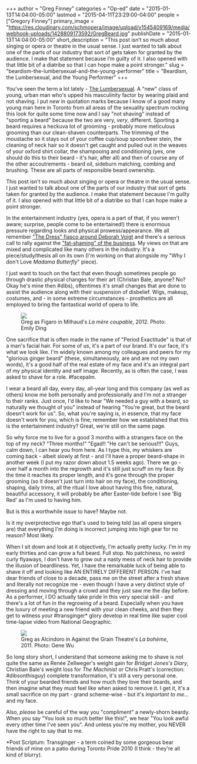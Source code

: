 +++
author = "Greg Finney"
categories = "Op-ed"
date = "2015-01-13T14:04:00-05:00"
lastmod = "2015-04-11T23:29:00-04:00"
people = ["Gregory Finney"]
primary_image = "https://res.cloudinary.com/schmopera/image/upload/v1545409169/media/webhook-uploads/1428809173592/GregBeard.jpg"
publishDate = "2015-01-13T14:04:00-05:00"
short_description = "This post isn’t so much about singing or opera or theatre in the usual sense. I just wanted to talk about one of the parts of our industry that sort of gets taken for granted by the audience. I make that statement because I’m guilty of it. I also opened with that little bit of a diatribe so that I can hope make a point stronger."
slug = "beardism-the-lumbersexual-and-the-young-performer"
title = "Beardism, the Lumbersexual, and the Young Performer"
+++

<p class="p1 intro">
	You've seen the term a lot lately - <a href="http://www.urbandictionary.com/define.php?term=Lumbersexual" target="_blank">The Lumbersexual</a>. A "new" class of young, urban man who's upped his masculinity factor by wearing plaid and not shaving. I put <i>new</i> in quotation marks because I know of a good many young man here in Toronto from all areas of the sexuality spectrum rocking this look for quite some time now and I say "not shaving" instead of "sporting a beard" because the two are very, <i>very</i>, different. Sporting a beard requires a heckuva lot of grooming - probably more meticulous grooming than our clean-shaven counterparts. The trimming of the moustache so it stays out of your coffee cup/soup spoon/beer stein, the cleaning of neck hair so it doesn't get caught and pulled out in the weaves of your oxford shirt collar, the shampooing and conditioning (yes, one should do this to their beard - it's hair, after all) and then of course any of the other accoutrements - beard oil, sideburn matching, combing and brushing. These are all parts of responsible beard ownership.<br>
</p>
<p class="p1">
	<span class="s1">This post isn't so much about singing or opera or theatre in the usual sense. I just wanted to talk about one of the parts of our industry that sort of gets taken for granted by the audience. I make that statement because I'm guilty of it. I also opened with that little bit of a diatribe so that I can hope make a point stronger. </span>
</p>
<p class="p1">
	<span class="s1">In the entertainment industry (yes, opera is a part of that, if you weren't aware; surprise, people come to be entertained!) there is enormous pressure regarding looks and physical prowess/appearance. We all remember <a href="https://www.youtube.com/watch?v=kQqPauyGiVU" target="_blank">"The Dress" fiasco around Deborah Voigt</a> and there's a serious call to rally against the <a href="/when-critics-are-jerks/" target="_blank">"fat-shaming" of the business</a>. My views on that are mixed and complicated like many others in the industry. It's a piece/study/thesis all on its own (I'm working on that alongside my "Why I don't Love <em>Madama Butterfly</em>" piece). </span>
</p>
<p class="p1">
	<span class="s1">I just want to touch on the fact that even though sometimes people go through drastic physical changes for their art (Christan Bale, anyone? No? Okay he's mine then #dibs), oftentimes it's small changes that are done to assist the audience along with their suspension of disbelief. Wigs, makeup, costumes, and - in some extreme circumstances - prosthetics are all employed to bring the fantastical world of opera to life. </span>
</p>
<figure data-type="image"><a href="https://res.cloudinary.com/schmopera/image/upload/v1545409169/media/webhook-uploads/1428809224950/GregBeard2.jpg"><img data-resize-src="http://lh3.googleusercontent.com/PNQoRqLBhOiXHF1Qqq6BgPYACcwzqgq47EOM_yDqIF9DvIban8oG7uefjkwcpwupRzkdRPU94D1S7AlaNXV_gCLwZ3q_" src="http://lh3.googleusercontent.com/PNQoRqLBhOiXHF1Qqq6BgPYACcwzqgq47EOM_yDqIF9DvIban8oG7uefjkwcpwupRzkdRPU94D1S7AlaNXV_gCLwZ3q_=s1200"></a><figcaption>Greg as Figaro in Milhaud's <em>La mère coupable</em>, 2012. Photo: Emily Ding</figcaption></figure>
<p class="p1">
	<span class="s1">One sacrifice that is often made in the name of "Period Exactitude" is that of a man's facial hair. For some of us, it's a part of our brand. It's our face, it's what we look like. I'm widely known among my colleagues and peers for my "glorious ginger beard" (these, simultaneously, are and are not my own words), it's a good half of the real estate of my face and it's an integral part of my physical identity and self image. Recently, as is often the case, I was asked to shave for a role. #facepalm. </span>
</p>
<p class="p1">
	<span class="s1">I wear a beard all day, every day, all-year long and this company (as well as others) know me both personally and professionally and I'm not a stranger to their ranks. Just once, I'd like to hear "We needed a guy with a beard, so naturally we thought of you" instead of hearing "You're great, but the beard doesn't work for us". So, what you're saying is, in essence, that my face doesn't work for you, which is fine; remember how we established that this is the entertainment industry? Great, we're still on the same page. </span>
</p>
<p class="p1">
	<span class="s1">So why force me to live for a good 3 months with a strangers face on the top of my neck? "Three months!" "Egad!! "He can't be serious!!!" Guys, calm down, I can hear you from here. As I type this, my whiskers are coming back - albeit slowly at first - and I'll have a proper beard-shape in another week (I put my razor down about 1.5 weeks ago). There we go - over half a month into the regrowth and it's still just scruff on my face. By the time it reaches its proper length, and it's gone through the proper grooming (so it doesn't just turn into hair on my face), the conditioning, shaping, daily trims, all the ritual I love about having this fine, natural, beautiful accessory, it will probably be after Easter-tide before I see 'Big Red' as I'm used to having him. </span>
</p>
<p class="p1">
	<span class="s1">But is this a worthwhile issue to have? Maybe not.</span>
</p>
<p class="p1">
	<span class="s1">Is it my overprotective ego that's used to being told (as all opera singers are) that everything I'm doing is incorrect jumping into high gear for no reason? Most likely. </span>
</p>
<p class="p1">
	<span class="s1">When I sit down and look at it objectively, I'm actually pretty lucky. I'm in my early thirties and can grow a full beard. Full stop. No patchiness, no weird curly flyaways, I don't have to grow out a nasty mess of neck hair to provide the illusion of beardliness. Yet, I have the remarkable luck of being able to shave it off and looking like AN ENTIRELY DIFFERENT PERSON. I've had dear friends of close to a decade, pass me on the street after a fresh shave and literally not recognize me - even though I have a very distinct style of dressing and moving through a crowd and they just saw me the day before. As a performer, I DO actually take pride in this very special skill - and there's a lot of fun in the regrowing of a beard. Especially when you have the luxury of meeting a new friend with your clean cheeks, and then they get to witness your #transginger* glory develop in real time like super cool time-lapse video from National Geographic. </span>
</p>
<figure data-type="image"><a href="https://res.cloudinary.com/schmopera/image/upload/v1545409169/media/webhook-uploads/1428809282274/GregBeard4.jpg"><img data-resize-src="http://lh3.googleusercontent.com/U3P62sYtF2xk7etOdWkcRNt-7enNYart_-1HCoObGXRn5LIU_fCXaWBTZQwgXrz0d3F1FsyozJTfO6SQh0ZWIfqrZ1nJUQ" src="http://lh3.googleusercontent.com/U3P62sYtF2xk7etOdWkcRNt-7enNYart_-1HCoObGXRn5LIU_fCXaWBTZQwgXrz0d3F1FsyozJTfO6SQh0ZWIfqrZ1nJUQ=s1200"></a><figcaption>Greg as Alcindoro in Against the Grain Theatre's <em>La bohème</em>, 2011. Photo: Gene Wu</figcaption></figure>
<p class="p1">
	<span class="s1">So long story short, I understand that someone asking me to shave is not quite the same as Renée Zellweger's weight gain for <i>Bridget Jones's Diary</i>, Christian Bale's weight loss for <i>The Machinist</i> or Chris Pratt's (correction: #dibsonthisguy) complete transformation, it's still a very personal one. Think of your bearded friends and how much they love their beards, and then imagine what they must feel like when asked to remove it. I get it, it's a small sacrifice on my part - grand scheme-wise - but it's <i>important to me</i>... and my face. </span>
</p>
<p class="p1">
	<span class="s1">Also, <i>please </i>be careful of the way you "compliment" a newly-shorn beardy. When you say "You look so much better like this!", we hear "You look awful every other time I've seen you". And unless you're my mother, you NEVER have the right to say that to me. </span>
</p>
<p class="p1">
	<span class="s1">*Post Scriptum: Transginger - a term coined by some gorgeous bear friends of mine on a patio during Toronto Pride 2010 (I think - they're all kind of blurry).</span>
</p>

